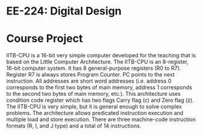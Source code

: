 # EE-224: Digital Design
# Course Project
IITB-CPU is a 16-bit very simple computer developed for the teaching that is based on the Little 
Computer Architecture. The IITB-CPU is an 8-register, 16-bit computer system. It has 8 general-purpose 
registers (R0 to R7). Register R7 is always stores Program Counter. PC points to the next instruction. All 
addresses are short word addresses (i.e. address 0 corresponds to the first two bytes of main memory, 
address 1 corresponds to the second two bytes of main memory, etc.). This architecture uses condition 
code register which has two flags Carry flag (c) and Zero flag (z). The IITB-CPU is very simple, but it is 
general enough to solve complex problems. The architecture allows predicated instruction execution 
and multiple load and store execution. There are three machine-code instruction formats (R, I, and J
type) and a total of 14 instructions. 
